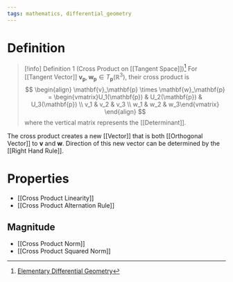 ```yaml
---
tags: mathematics, differential_geometry
---
```


# Definition

> [!info] Definition 1 (Cross Product on [[Tangent Space]])[^1]
> For [[Tangent Vector]] $\mathbf{v}_{\mathbf{p}}, \mathbf{w}_{\mathbf{p}} \in T_{\mathbf{p}}(\mathbb{R}^3)$, their cross product is
> $$
> \begin{align}
> \mathbf{v}_\mathbf{p} \times \mathbf{w}_\mathbf{p} = \begin{vmatrix}U_1(\mathbf{p}) & U_2(\mathbf{p}) & U_3(\mathbf{p}) \\ v_1 & v_2 & v_3 \\ w_1 & w_2 & w_3\end{vmatrix}
> \end{align}
> $$
> where the vertical matrix represents the [[Determinant]].

The cross product creates a new [[Vector]] that is both [[Orthogonal Vector]] to $\mathbf{v}$ and $\mathbf{w}$. Direction of this new vector can be determined by the [[Right Hand Rule]].

# Properties
- [[Cross Product Linearity]]
- [[Cross Product Alternation Rule]]

## Magnitude
- [[Cross Product Norm]]
- [[Cross Product Squared Norm]]

[^1]: [Elementary Differential Geometry](zotero://open-pdf/library/items/F6CCEWIU?page=63)